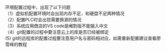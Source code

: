 环境配置过程中，出现了以下问题  
（1）虚拟机配置环境时会出现内存不足，和硬盘不足两种情况   
（2）配置PLC时会出现需要换源的情况  
（3）系统应用商店的VS code是阉割版不能输入中文    
（4）git配置的过程中要注意云上的库是否已经被绑定   
 (5) git的远程库的配置过程要注意用户名与密码相对应，如需重新配置建议查看廖雪峰的教程 
